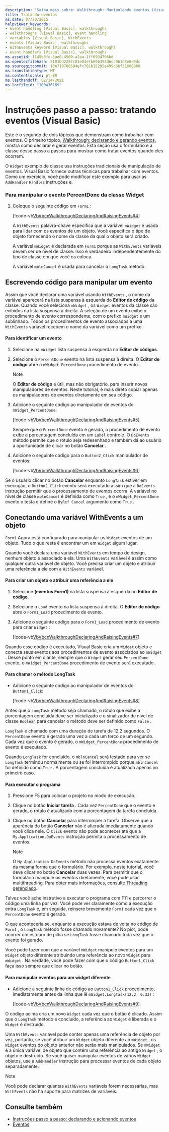 ```yaml
---
description: 'Saiba mais sobre: Walkthrough: Manipulando eventos (Visual Basic)'
title: Tratando eventos
ms.date: 07/20/2015
helpviewer_keywords:
- event handling [Visual Basic], walkthroughs
- walkthroughs [Visual Basic], event handling
- variables [Visual Basic], WithEvents
- events [Visual Basic], walkthroughs
- WithEvents keyword [Visual Basic], walkthroughs
- event handlers [Visual Basic], walkthroughs
ms.assetid: f145b3fc-5ae0-4509-a2aa-1ff6934706bd
ms.openlocfilehash: 5101bd2287c81e03efb69b398d6cc961d3e6d9dc
ms.sourcegitcommit: 10e719780594efc781b15295e499c66f316068b8
ms.translationtype: MT
ms.contentlocale: pt-BR
ms.lasthandoff: 02/14/2021
ms.locfileid: "100436169"
---
```

# <a name="walkthrough-handling-events-visual-basic"></a>Instruções passo a passo: tratando eventos (Visual Basic)

Este é o segundo de dois tópicos que demonstram como trabalhar com eventos. O primeiro tópico, [Walkthrough: declarando e gerando eventos](walkthrough-declaring-and-raising-events.md), mostra como declarar e gerar eventos. Esta seção usa o formulário e a classe desse passo a passos para mostrar como tratar eventos quando eles ocorrem.  
  
 O `Widget` exemplo de classe usa instruções tradicionais de manipulação de eventos. Visual Basic fornece outras técnicas para trabalhar com eventos. Como um exercício, você pode modificar este exemplo para usar as `AddHandler` `Handles` instruções e.  
  
### <a name="to-handle-the-percentdone-event-of-the-widget-class"></a>Para manipular o evento PercentDone da classe Widget  
  
1. Coloque o seguinte código em `Form1` :  
  
     [!code-vb[VbVbcnWalkthroughDeclaringAndRaisingEvents#4](~/samples/snippets/visualbasic/VS_Snippets_VBCSharp/VbVbcnWalkthroughDeclaringAndRaisingEvents/VB/Form1.vb#4)]  
  
     A `WithEvents` palavra-chave especifica que a variável `mWidget` é usada para lidar com os eventos de um objeto. Você especifica o tipo de objeto fornecendo o nome da classe da qual o objeto será criado.  
  
     A variável `mWidget` é declarada em `Form1` porque as `WithEvents` variáveis devem ser de nível de classe. Isso é verdadeiro independentemente do tipo de classe em que você os coloca.  
  
     A variável `mblnCancel` é usada para cancelar o `LongTask` método.  
  
## <a name="writing-code-to-handle-an-event"></a>Escrevendo código para manipular um evento  

 Assim que você declarar uma variável usando `WithEvents` , o nome da variável aparecerá na lista suspensa à esquerda do **Editor de código** da classe. Quando você seleciona `mWidget` , os `Widget` eventos da classe são exibidos na lista suspensa à direita. A seleção de um evento exibe o procedimento de evento correspondente, com o prefixo `mWidget` e um sublinhado. Todos os procedimentos de evento associados a uma `WithEvents` variável recebem o nome da variável como um prefixo.  
  
#### <a name="to-handle-an-event"></a>Para identificar um evento  
  
1. Selecione na `mWidget` lista suspensa à esquerda no **Editor de códigos**.  
  
2. Selecione o `PercentDone` evento na lista suspensa à direita. O **Editor de código** abre o `mWidget_PercentDone` procedimento de evento.  
  
    > [!NOTE]
    > O **Editor de código** é útil, mas não obrigatório, para inserir novos manipuladores de eventos. Neste tutorial, é mais direto copiar apenas os manipuladores de eventos diretamente em seu código.  
  
3. Adicione o seguinte código ao manipulador de eventos do `mWidget_PercentDone`:  
  
     [!code-vb[VbVbcnWalkthroughDeclaringAndRaisingEvents#5](~/samples/snippets/visualbasic/VS_Snippets_VBCSharp/VbVbcnWalkthroughDeclaringAndRaisingEvents/VB/Form1.vb#5)]  
  
     Sempre que o `PercentDone` evento é gerado, o procedimento de evento exibe a porcentagem concluída em um `Label` controle. O `DoEvents` método permite que o rótulo seja redesenhado e também dá ao usuário a oportunidade de clicar no botão **Cancelar** .  
  
4. Adicione o seguinte código para o `Button2_Click` manipulador de eventos:  
  
     [!code-vb[VbVbcnWalkthroughDeclaringAndRaisingEvents#6](~/samples/snippets/visualbasic/VS_Snippets_VBCSharp/VbVbcnWalkthroughDeclaringAndRaisingEvents/VB/Form1.vb#6)]  
  
 Se o usuário clicar no botão **Cancelar** enquanto `LongTask` estiver em execução, o `Button2_Click` evento será executado assim que a `DoEvents` instrução permitir que o processamento de eventos ocorra. A variável no nível de classe `mblnCancel` é definida como `True` , e o `mWidget_PercentDone` evento o testa e define o `ByRef Cancel` argumento como `True` .  
  
## <a name="connecting-a-withevents-variable-to-an-object"></a>Conectando uma variável WithEvents a um objeto  

 `Form1` Agora está configurado para manipular os `Widget` eventos de um objeto. Tudo o que resta é encontrar um em `Widget` algum lugar.  
  
 Quando você declara uma variável `WithEvents` em tempo de design, nenhum objeto é associado a ela. Uma `WithEvents` variável é assim como qualquer outra variável de objeto. Você precisa criar um objeto e atribuir uma referência a ele com a `WithEvents` variável.  
  
#### <a name="to-create-an-object-and-assign-a-reference-to-it"></a>Para criar um objeto e atribuir uma referência a ele  
  
1. Selecione **(eventos Form1)** na lista suspensa à esquerda no **Editor de código**.  
  
2. Selecione o `Load` evento na lista suspensa à direita. O **Editor de código** abre o `Form1_Load` procedimento de evento.  
  
3. Adicione o seguinte código para o `Form1_Load` procedimento de evento para criar `Widget` :  
  
     [!code-vb[VbVbcnWalkthroughDeclaringAndRaisingEvents#7](~/samples/snippets/visualbasic/VS_Snippets_VBCSharp/VbVbcnWalkthroughDeclaringAndRaisingEvents/VB/Form1.vb#7)]  
  
 Quando esse código é executado, Visual Basic cria um `Widget` objeto e conecta seus eventos aos procedimentos de evento associados ao `mWidget` . Desse ponto em diante, sempre que o `Widget` gerar seu `PercentDone` evento, o `mWidget_PercentDone` procedimento de evento será executado.  
  
#### <a name="to-call-the-longtask-method"></a>Para chamar o método LongTask  
  
- Adicione o seguinte código ao manipulador de eventos do `Button1_Click`:  
  
     [!code-vb[VbVbcnWalkthroughDeclaringAndRaisingEvents#8](~/samples/snippets/visualbasic/VS_Snippets_VBCSharp/VbVbcnWalkthroughDeclaringAndRaisingEvents/VB/Form1.vb#8)]  
  
 Antes que o `LongTask` método seja chamado, o rótulo que exibe a porcentagem concluída deve ser inicializado e o sinalizador de nível de classe `Boolean` para cancelar o método deve ser definido como `False` .  
  
 `LongTask` é chamado com uma duração de tarefa de 12,2 segundos. O `PercentDone` evento é gerado uma vez a cada um terço de um segundo. Cada vez que o evento é gerado, o `mWidget_PercentDone` procedimento de evento é executado.  
  
 Quando `LongTask` for concluído, o `mblnCancel` será testado para ver se `LongTask` terminou normalmente ou se foi interrompido porque `mblnCancel` foi definido como `True` . A porcentagem concluída é atualizada apenas no primeiro caso.  
  
#### <a name="to-run-the-program"></a>Para executar o programa  
  
1. Pressione F5 para colocar o projeto no modo de execução.  
  
2. Clique no botão **Iniciar tarefa** . Cada vez `PercentDone` que o evento é gerado, o rótulo é atualizado com a porcentagem da tarefa concluída.  
  
3. Clique no botão **Cancelar** para interromper a tarefa. Observe que a aparência do botão **Cancelar** não é alterada imediatamente quando você clica nele. O `Click` evento não pode acontecer até que a `My.Application.DoEvents` instrução permita o processamento de eventos.  
  
    > [!NOTE]
    > O `My.Application.DoEvents` método não processa eventos exatamente da mesma forma que o formulário. Por exemplo, neste tutorial, você deve clicar no botão **Cancelar** duas vezes. Para permitir que o formulário manipule os eventos diretamente, você pode usar multithreading. Para obter mais informações, consulte [Threading gerenciado](../../../../standard/threading/index.md).
  
 Talvez você ache instrutivo a executar o programa com F11 e percorrer o código uma linha por vez. Você pode ver claramente como a execução entra `LongTask` e, em seguida, reinsere brevemente `Form1` cada vez que o `PercentDone` evento é gerado.  
  
 O que aconteceria se, enquanto a execução estava de volta no código de `Form1` , o `LongTask` método fosse chamado novamente? No pior, pode ocorrer um estouro de pilha se `LongTask` fosse chamado toda vez que o evento foi gerado.  
  
 Você pode fazer com que a variável `mWidget` manipule eventos para um `Widget` objeto diferente atribuindo uma referência ao novo `Widget` para `mWidget` . Na verdade, você pode fazer com que o código `Button1_Click` faça isso sempre que clicar no botão.  
  
#### <a name="to-handle-events-for-a-different-widget"></a>Para manipular eventos para um widget diferente  
  
- Adicione a seguinte linha de código ao `Button1_Click` procedimento, imediatamente antes da linha que lê `mWidget.LongTask(12.2, 0.33)` :  
  
     [!code-vb[VbVbcnWalkthroughDeclaringAndRaisingEvents#9](~/samples/snippets/visualbasic/VS_Snippets_VBCSharp/VbVbcnWalkthroughDeclaringAndRaisingEvents/VB/Form1.vb#9)]  
  
 O código acima cria um novo `Widget` cada vez que o botão é clicado. Assim que o `LongTask` método é concluído, a referência ao `Widget` é liberada e o `Widget` é destruído.  
  
 Uma `WithEvents` variável pode conter apenas uma referência de objeto por vez, portanto, se você atribuir um `Widget` objeto diferente ao `mWidget` , os `Widget` eventos do objeto anterior não serão mais manipulados. Se `mWidget` é a única variável de objeto que contém uma referência ao antigo `Widget` , o objeto é destruído. Se você quiser manipular eventos de vários `Widget` objetos, use a `AddHandler` instrução para processar eventos de cada objeto separadamente.  
  
> [!NOTE]
> Você pode declarar quantas `WithEvents` variáveis forem necessárias, mas `WithEvents` não há suporte para matrizes de variáveis.  
  
## <a name="see-also"></a>Consulte também

- [Instruções passo a passo: declarando e acionando eventos](walkthrough-declaring-and-raising-events.md)
- [Eventos](index.md)
